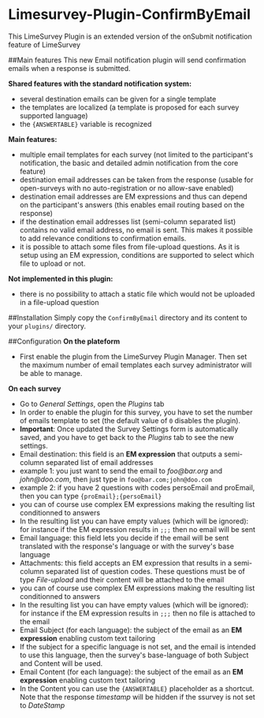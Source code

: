 # Limesurvey-Plugin-ConfirmByEmail
This LimeSurvey Plugin is an extended version of the onSubmit notification feature of LimeSurvey

##Main features
This new Email notification plugin will send confirmation emails when a response is submitted.

__Shared features with the standard notification system:__
* several destination emails can be given for a single template
* the templates are localized (a template is proposed for each survey supported language)
* the `{ANSWERTABLE}` variable is recognized

__Main features:__
* multiple email templates for each survey (not limited to the participant's notification, the basic and detailed admin notification from the core feature)
* destination email addresses can be taken from the response (usable for open-surveys with no auto-registration or no allow-save enabled)
* destination email addresses are EM expressions and thus can depend on the participant's answers (this enables email routing based on the response)
* if the destination email addresses list (semi-column separated list) contains no valid email address, no email is sent. This makes it possible to add relevance conditions to confirmation emails. 
* it is possible to attach some files from file-upload questions. As it is setup using an EM expression, conditions are supported to select which file to upload or not.

__Not implemented in this plugin:__
* there is no possibility to attach a static file which would not be uploaded in a file-upload question

##Installation
Simply copy the `ConfirmByEmail` directory and its content to your `plugins/` directory.

##Configuration
__On the plateform__
* First enable the plugin from the LimeSurvey Plugin Manager.
Then set the maximum number of email templates each survey administrator will be able to manage.

__On each survey__
* Go to _General Settings_, open the _Plugins_ tab
 * In order to enable the plugin for this survey, you have to set the number of emails template to set (the default value of `0` disables the plugin).
 * __Important__: Once updated the Survey Settings form is automatically saved, and you have to get back to the *Plugins* tab to see the new settings.
* Email destination: this field is an __EM expression__ that outputs a semi-column separated list of email addresses
 * example 1: you just want to send the email to _foo@bar.org_ and _john@doo.com_, then just type in `foo@bar.com;john@doo.com` 
 * example 2: if you have 2 questions with codes persoEmail and proEmail, then you can type `{proEmail};{persoEmail}`
 * you can of course use complex EM expressions making the resulting list conditionned to answers
  * In the resulting list you can have empty values (which will be ignored): for instance if the EM expression results in `;;;` then no email will be sent
* Email language: this field lets you decide if the email will be sent translated with the response's language or with the survey's base language
* Attachments: this field accepts an EM expression that results in a semi-column separated list of question codes. These questions must be of type _File-upload_ and their content will be attached to the email
 * you can of course use complex EM expressions making the resulting list conditionned to answers
 * In the resulting list you can have empty values (which will be ignored): for instance if the EM expression results in `;;;` then no file is attached to the email
* Email Subject (for each language): the subject of the email as an __EM expression__ enabling custom text tailoring
 * If the subject for a specific language is not set, and the email is intended to use this language, then the survey's base-language of both Subject and Content will be used.
* Email Content (for each language): the subject of the email as an __EM expression__ enabling custom text tailoring
 * In the Content you can use the `{ANSWERTABLE}` placeholder as a shortcut. Note that the response _timestamp_ will be hidden if the ssurvey is not set to _DateStamp_
 
 
